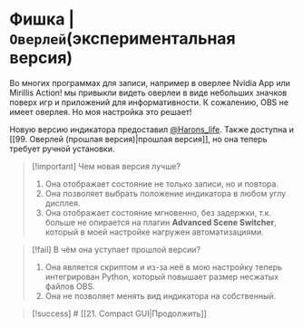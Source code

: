 # Фишка | **`Оверлей`**(экспериментальная версия)

Во многих программах для записи, например в оверлее Nvidia App или Mirillis Action! мы привыкли видеть оверлеи в виде небольших значков поверх игр и приложений для информативности. К сожалению, OBS не имеет оверлея. Но моя настройка это решает!

Новую версию индикатора предоставил [@Harons_life](https://www.youtube.com/@Harons_life). Также доступна и [[99. Оверлей (прошлая версия)|прошлая версия]], но она теперь требует ручной установки.

> [!important] Чем новая версия лучше?
> 1. Она отображает состояние не только записи, но и повтора.
> 2. Она позволяет выбрать положение индикатора в любом углу дисплея.
> 3. Она отображает состояние мгновенно, без задержки, т.к. больше не опирается на плагин **Advanced Scene Switcher**, который в моей настройке нагружен автоматизациями.

> [!fail] В чём она уступает прошлой версии?
> 1. Она является скриптом и из-за неё в мою настройку теперь интегрирован Python, который повышает размер несжатых файлов OBS.
> 2. Она не позволяет менять вид индикатора на собственный.

> [!success] # [[21. Compact GUI|Продолжить]]